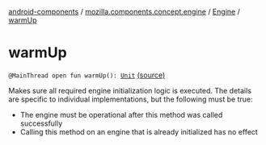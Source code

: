 [android-components](../../index.md) / [mozilla.components.concept.engine](../index.md) / [Engine](index.md) / [warmUp](./warm-up.md)

# warmUp

`@MainThread open fun warmUp(): `[`Unit`](https://kotlinlang.org/api/latest/jvm/stdlib/kotlin/-unit/index.html) [(source)](https://github.com/mozilla-mobile/android-components/blob/master/components/concept/engine/src/main/java/mozilla/components/concept/engine/Engine.kt#L66)

Makes sure all required engine initialization logic is executed. The
details are specific to individual implementations, but the following must be true:

* The engine must be operational after this method was called successfully
* Calling this method on an engine that is already initialized has no effect
